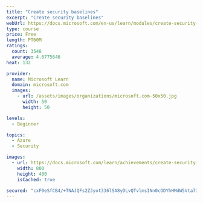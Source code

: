 ```yaml
---
title: "Create security baselines"
excerpt: "Create security baselines"
webUrl: https://docs.microsoft.com/en-us/learn/modules/create-security-baselines/
type: course
price: Free
length: PT60M
ratings:
  count: 3548
  average: 4.6775646
heat: 132

provider:
  name: Microsoft Learn
  domain: microsoft.com
  images:
    - url: /assets/images/organizations/microsoft.com-50x50.jpg
      width: 50
      height: 50

levels:
  - Beginner

topics:
  - Azure
  - Security

images:
  - url: https://docs.microsoft.com/learn/achievements/create-security-baselines-social.png
    width: 800
    height: 400
    isCached: true

secured: "cxF0eSfCB4/+TNAJQFs2ZJyot336lSA8yDLvQTvlmsINn0cODYhHMdW5Vta737H2HyeGn/xec3zpQuNYM5mwETcTxKFzDrK0WmZG6lyfkyMzRiygevh0VN9JHIi/fHNJp0zR6KyfBhtY0SPnVI7sfYNkOCGLZ3bBtzl6Ou9zym2mOknHWAYeUm6WcJHx+iwHnOVcum8d/cBADgXDdKv742XTg9s9/sH0wZgW5JdScB5FapA9N+rGqqVJb4Jmk9LnQ0QxO1FTVw2CUxbTMMDY9Ye+geCvFRp0fuMqcuCCrucmB0L/Rl29FW5eKEk8HzlSGiZpbkSQW0u/6+jn0IAb/QJe7f5mqAxKOotAcXKxvctmEsN1cSW2f4h38W+4p98dab/N8T7mSQxU0vL0uCWkY2ubhMbdD+tG1hgacKLBrq8=;ZuTeNulbXlQscgpLMFLmOw=="
---
```


